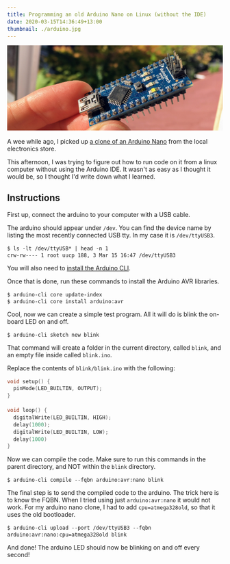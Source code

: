 ```yaml
---
title: Programming an old Arduino Nano on Linux (without the IDE)
date: 2020-03-15T14:36:49+13:00
thumbnail: ./arduino.jpg
---
```


![The Duinotech Nano](./arduino.jpg)

A wee while ago, I picked up [a clone of an Arduino
Nano](https://www.jaycar.com.au/duinotech-nano-board-arduino-compatible/p/XC4414)
from the local electronics store.

This afternoon, I was trying to figure out how to run code on it from a linux
computer without using the Arduino IDE. It wasn't as easy as I thought it would
be, so I thought I'd write down what I learned.

## Instructions

First up, connect the arduino to your computer with a USB cable.

The arduino should appear under `/dev`. You can find the device name by listing
the most recently connected USB tty. In my case it is `/dev/ttyUSB3`.

```shell
$ ls -lt /dev/ttyUSB* | head -n 1
crw-rw---- 1 root uucp 188, 3 Mar 15 16:47 /dev/ttyUSB3
```

You will also need to [install the Arduino
CLI](https://arduino.github.io/arduino-cli/installation/).

Once that is done, run these commands to install the Arduino AVR libraries.

```shell
$ arduino-cli core update-index
$ arduino-cli core install arduino:avr
```

Cool, now we can create a simple test program. All it will do is blink the
on-board LED on and off.

```shell
$ arduino-cli sketch new blink
```

That command will create a folder in the current directory, called `blink`, and
an empty file inside called `blink.ino`.

Replace the contents of `blink/blink.ino` with the following:

```c
void setup() {
  pinMode(LED_BUILTIN, OUTPUT);
}

void loop() {
  digitalWrite(LED_BUILTIN, HIGH);
  delay(1000);
  digitalWrite(LED_BUILTIN, LOW);
  delay(1000)
}
```

Now we can compile the code. Make sure to run this commands in the parent
directory, and NOT within the `blink` directory.

```
$ arduino-cli compile --fqbn arduino:avr:nano blink
```

The final step is to send the compiled code to the arduino. The trick here is
to know the FQBN.  When I tried using just `arduino:avr:nano` it would not
work.  For my arduino nano clone, I had to add `cpu=atmega328old`, so that it
uses the old bootloader.

```
$ arduino-cli upload --port /dev/ttyUSB3 --fqbn arduino:avr:nano:cpu=atmega328old blink
```

And done! The arduino LED should now be blinking on and off every second!
